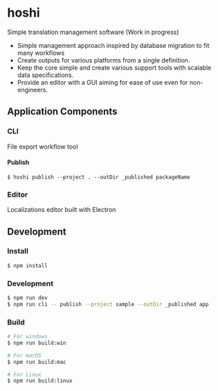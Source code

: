 # hoshi

Simple translation management software (Work in progress)

- Simple management approach inspired by database migration to fit many workflows
- Create outputs for various platforms from a single definition.
- Keep the core simple and create various support tools with scalable data specifications.
- Provide an editor with a GUI aiming for ease of use even for non-engineers.

## Application Components

### CLI

File export workflow tool

#### Publish

```
$ hoshi publish --project . --outDir _published packageName
```

### Editor

Localizations editor built with Electron

## Development

### Install

```bash
$ npm install
```

### Development

```bash
$ npm run dev
$ npm run cli -- publish --project sample --outDir _published app
```

### Build

```bash
# For windows
$ npm run build:win

# For macOS
$ npm run build:mac

# For Linux
$ npm run build:linux
```
